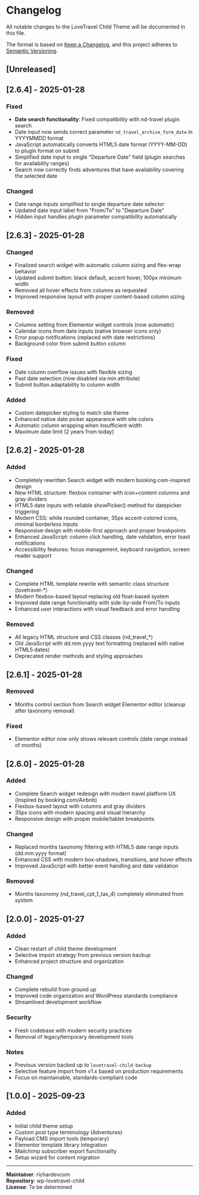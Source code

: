 # Changelog

All notable changes to the LoveTravel Child Theme will be documented in this file.

The format is based on [Keep a Changelog](https://keepachangelog.com/en/1.0.0/),
and this project adheres to [Semantic Versioning](https://semver.org/spec/v2.0.0.html).

## [Unreleased]

## [2.6.4] - 2025-01-28

### Fixed
- **Date search functionality**: Fixed compatibility with nd-travel plugin search
- Date input now sends correct parameter `nd_travel_archive_form_date` in YYYYMMDD format
- JavaScript automatically converts HTML5 date format (YYYY-MM-DD) to plugin format on submit
- Simplified date input to single "Departure Date" field (plugin searches for availability ranges)
- Search now correctly finds adventures that have availability covering the selected date

### Changed
- Date range inputs simplified to single departure date selector
- Updated date input label from "From/To" to "Departure Date"
- Hidden input handles plugin parameter compatibility automatically

## [2.6.3] - 2025-01-28

### Changed
- Finalized search widget with automatic column sizing and flex-wrap behavior
- Updated submit button: black default, accent hover, 100px minimum width
- Removed all hover effects from columns as requested
- Improved responsive layout with proper content-based column sizing

### Removed
- Columns setting from Elementor widget controls (now automatic)
- Calendar icons from date inputs (native browser icons only)
- Error popup notifications (replaced with date restrictions)
- Background color from submit button column

### Fixed
- Date column overflow issues with flexible sizing
- Past date selection (now disabled via min attribute)
- Submit button adaptability to column width

### Added
- Custom datepicker styling to match site theme
- Enhanced native date picker appearance with site colors
- Automatic column wrapping when insufficient width
- Maximum date limit (2 years from today)

## [2.6.2] - 2025-01-28

### Added
- Completely rewritten Search widget with modern booking.com-inspired design
- New HTML structure: flexbox container with icon+content columns and gray dividers
- HTML5 date inputs with reliable showPicker() method for datepicker triggering
- Modern CSS: white rounded container, 35px accent-colored icons, minimal borderless inputs
- Responsive design with mobile-first approach and proper breakpoints
- Enhanced JavaScript: column click handling, date validation, error toast notifications
- Accessibility features: focus management, keyboard navigation, screen reader support

### Changed
- Complete HTML template rewrite with semantic class structure (lovetravel-*)
- Modern flexbox-based layout replacing old float-based system
- Improved date range functionality with side-by-side From/To inputs
- Enhanced user interactions with visual feedback and error handling

### Removed
- All legacy HTML structure and CSS classes (nd_travel_*)
- Old JavaScript with dd.mm.yyyy text formatting (replaced with native HTML5 dates)
- Deprecated render methods and styling approaches

## [2.6.1] - 2025-01-28

### Removed
- Months control section from Search widget Elementor editor (cleanup after taxonomy removal)

### Fixed
- Elementor editor now only shows relevant controls (date range instead of months)

## [2.6.0] - 2025-01-28

### Added
- Complete Search widget redesign with modern travel platform UX (inspired by booking.com/Airbnb)
- Flexbox-based layout with columns and gray dividers
- 35px icons with modern spacing and visual hierarchy
- Responsive design with proper mobile/tablet breakpoints

### Changed
- Replaced months taxonomy filtering with HTML5 date range inputs (dd.mm.yyyy format)
- Enhanced CSS with modern box-shadows, transitions, and hover effects
- Improved JavaScript with better event handling and date validation

### Removed
- Months taxonomy (nd_travel_cpt_1_tax_4) completely eliminated from system

## [2.0.0] - 2025-01-27

### Added
- Clean restart of child theme development
- Selective import strategy from previous version backup
- Enhanced project structure and organization

### Changed
- Complete rebuild from ground up
- Improved code organization and WordPress standards compliance
- Streamlined development workflow

### Security
- Fresh codebase with modern security practices
- Removal of legacy/temporary development tools

### Notes
- Previous version backed up to `lovetravel-child-backup`
- Selective feature import from v1.x based on production requirements
- Focus on maintainable, standards-compliant code

## [1.0.0] - 2025-09-23

### Added
- Initial child theme setup
- Custom post type terminology (Adventures)
- Payload CMS import tools (temporary)
- Elementor template library integration
- Mailchimp subscriber export functionality
- Setup wizard for content migration

---

**Maintainer**: richardevcom  
**Repository**: wp-lovetravel-child  
**License**: To be determined